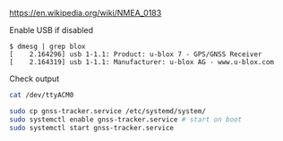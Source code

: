 

https://en.wikipedia.org/wiki/NMEA_0183

Enable USB if disabled


```
$ dmesg | grep blox
[    2.164296] usb 1-1.1: Product: u-blox 7 - GPS/GNSS Receiver
[    2.164319] usb 1-1.1: Manufacturer: u-blox AG - www.u-blox.com
```

Check output


```bash
cat /dev/ttyACM0
```



```bash
sudo cp gnss-tracker.service /etc/systemd/system/
sudo systemctl enable gnss-tracker.service # start on boot
sudo systemctl start gnss-tracker.service
```